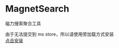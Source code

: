 # MagnetSearch
磁力搜索聚合工具

由于无法提交到 ms store，所以请使用旁加载方式安装  
[点击安装](ms-appinstaller:?source=https://github.com/h82258652/MagnetSearch/raw/master/app/MagnetSearch.msixbundle)
